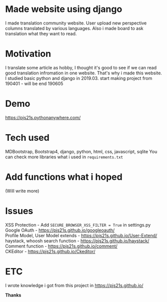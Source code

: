 # Made website using django

I made translation community website. User upload new perspective columns translated by various languages. Also i made board to ask translation what they want to read.

# Motivation

I translate some article as hobby, I thought it's good to see if we can read good translation infromation in one website.
That's why i made this website. I studied basic python and django in 2019.03. start making project from 190401 - will be end 190605

# Demo

<https://pjs21s.pythonanywhere.com/>

# Tech used

MDBootstrap, Bootstrap4, django, python, html, css, javascript, sqlite
You can check more libraries what i used in `requirements.txt`

# Add functions what i hoped

(Will write more)

# Issues

XSS Protection - Add `SECURE_BROWSER_XSS_FILTER = True` in settings.py  
Google OAuth - https://pjs21s.github.io/googleoauth/  
Profile Model, User Model extends - https://pjs21s.github.io/User-Extend/  
haystack, whoosh search function - https://pjs21s.github.io/haystack/  
Comment function - https://pjs21s.github.io/comment/  
CKEditor - https://pjs21s.github.io/Ckeditor/  

# ETC

I wrote knowledge i got from this project in <https://pjs21s.github.io/>

**Thanks**
